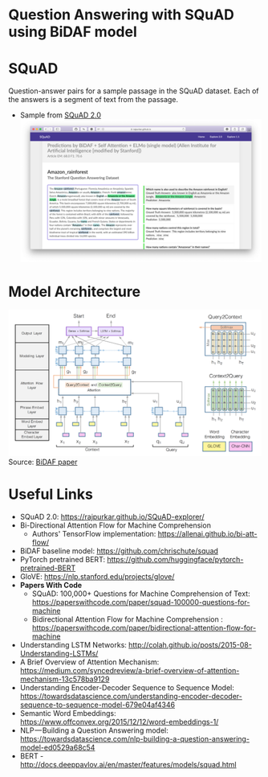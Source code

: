 # Question Answering with SQuAD using BiDAF model

# SQuAD 

Question-answer pairs for a sample passage in the SQuAD dataset. Each of the answers is a segment of text from the passage.
- Sample from [SQuAD 2.0](https://rajpurkar.github.io/SQuAD-explorer/)
![SQuAD-2](SQuAD-2.png)

# Model Architecture

![BiDAF Architecture](bidaf-architecture.png)
Source: [BiDAF paper](https://arxiv.org/abs/1611.01603)


# Useful Links

* SQuAD 2.0: https://rajpurkar.github.io/SQuAD-explorer/
* Bi-Directional Attention Flow for Machine Comprehension
    - Authors' TensorFlow implementation: https://allenai.github.io/bi-att-flow/
* BiDAF baseline model: https://github.com/chrischute/squad
* PyTorch pretrained BERT: https://github.com/huggingface/pytorch-pretrained-BERT
* GloVE: https://nlp.stanford.edu/projects/glove/
* **Papers With Code** 
    - SQuAD: 100,000+ Questions for Machine Comprehension of Text: https://paperswithcode.com/paper/squad-100000-questions-for-machine
    - Bidirectional Attention Flow for Machine Comprehension : https://paperswithcode.com/paper/bidirectional-attention-flow-for-machine
* Understanding LSTM Networks: http://colah.github.io/posts/2015-08-Understanding-LSTMs/
* A Brief Overview of Attention Mechanism: https://medium.com/syncedreview/a-brief-overview-of-attention-mechanism-13c578ba9129
* Understanding Encoder-Decoder Sequence to Sequence Model: https://towardsdatascience.com/understanding-encoder-decoder-sequence-to-sequence-model-679e04af4346
* Semantic Word Embeddings: https://www.offconvex.org/2015/12/12/word-embeddings-1/
* NLP — Building a Question Answering model: https://towardsdatascience.com/nlp-building-a-question-answering-model-ed0529a68c54
* BERT - http://docs.deeppavlov.ai/en/master/features/models/squad.html

	